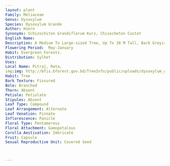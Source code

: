 ```yaml
---
layout: plant
Family: Meliaceae
Genus: Dysoxylum
Species: Dysoxylum Grande
Author: Hiern
Synonyms: Schizochiton Grandiflorum Kurz, Chisocheton Costat
English Name: 
Description: A Medium To Large-sized Tree, Up To 38 M Tall, Bark Greyish-brown, Lenticellate, Inner Bark With Cream And Pinkish-purple Tangential Bands. Twig C 1.6 Cm In Diameter, Often Fulvous Tomentose. Leaves Up To 1 M Long, 6-9 Jugate, Petioles 10-15 Cm Long, Fulvous Pubescent, Swollen At The Base, Leaflets Alternate To Subopposite, 10-19 Ã— 3.5-6.0 Cm, Oblong, The Most Proximal Ones Sometimes Lanceolate, Brittle When Dried, Adaxial Surface Reddish-brown In Young Leaves, Rugulose With Minute Black Glandular Dots, Glabrous Except Midrib, Nerves Sometimes Yellow Pubescent, Abaxial Surface Gland-dotted, Subglabrous To Densely Yellow Pubescent, Margin Subrevolute, Acuminate To Subcaudate At The Apex, Rounded To Shortly Cuneate At The Base, Lateral Nerves 23-25 On Each Side Of The Midvein, Subsquarrose, Arching But Not Looping At The Margin, Petiolules 5-9 Mm Long, Sulcate Pubescent. Thyrses Up To 10 Cm Long In Females And Up To 5 Cm In Males. Flowers Subsessile In Cymules Of 3 Or 4, Fragrant, Bracts And Bracteoles C 0.5 Mm Long, Ephemeral. Calyx C 5 Mm Long, Shortly Cupular, Pubescent Outside, Margin 4-lobed. Petals 4, 6-9 Mm Long, Oblong, Densely Tomentose Outside, Creamy-yellow. Staminal Tube Minutely Pubescent Outside, Glabrous Inside, Anthers 8, C 1.5 Mm Long, Oblong, Included, Disk C 1.2 Mm Long, Shortly Cylindrical, Often Closely Enveloping The Ovary, Subglabrous Outside, Densely Yellow Pilose Inside. Ovary 4-, Rarely 5-locular, Densely Pilose, Styles 4-angled, Pubescent, Stigmas Cylindric-capitate, With Basal Annulus. Fruit A Capsule, On Stout Peduncles, 5-9 Cm Long, Depressed-globose, Apically Dimpled, Orange, 3-5 Sulcate. Seeds L-4, C 2.5 Cm Long, Cotyledons Green.
Flowering Period:  May-January
Habit: Evergreen Forests.
Distribution: Sylhet
Uses: 
Local Name: Pitraj, Rata, 
img:img: http://bfis.bforest.gov.bd/TreeInfo/public/uploads/dysoxylum_grande.jpg
Habit: Tree
Bark Texture: Fissured
Bole: Branched
Thorn: Absent
Petiole: Petiolate
Stipules: Absent
Leaf Type: Compound
Leaf Arrangement: Alternate
Leaf Venation: Pinnate
Inflorescence: Panicle
Floral Type: Pentamerous
Floral Attachment: Gamopetalous
Corolla Aestivation: Imbricate
Fruit: Capsule
Sexual Reproductive Unit: Covered Seed



---
```


